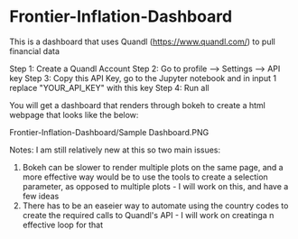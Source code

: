 # Frontier-Inflation-Dashboard
This is a dashboard that uses Quandl (https://www.quandl.com/) to pull financial data

Step 1: Create a Quandl Account
Step 2: Go to profile --> Settings --> API key
Step 3: Copy this API Key, go to the Jupyter notebook and in input 1 replace "YOUR_API_KEY" with this key
Step 4: Run all

You will get a dashboard that renders through bokeh to create a html webpage that looks like the below:

 Frontier-Inflation-Dashboard/Sample Dashboard.PNG 


Notes: I am still relatively new at this so two main issues: 
  1) Bokeh can be slower to render multiple plots on the same page, and a more effective way would be to use the tools to create a        selection parameter, as opposed to multiple plots - I will work on this, and have a few ideas
  2) There has to be an easeier way to automate using the country codes to create the required calls to Quandl's API - I will work on creatinga n effective loop for that
